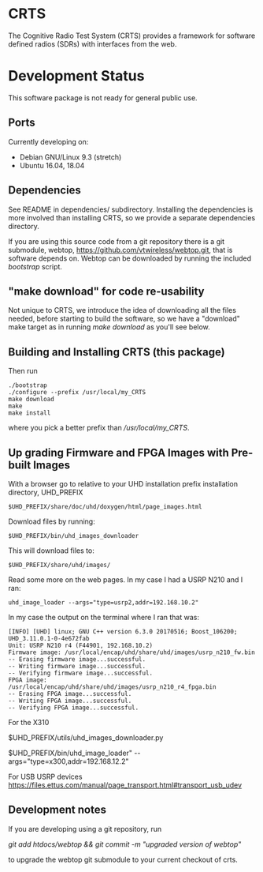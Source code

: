 # CRTS

The Cognitive Radio Test System (CRTS) provides a framework for software
defined radios (SDRs) with interfaces from the web.


# Development Status

This software package is not ready for general public use.


## Ports

Currently developing on: 
  - Debian GNU/Linux 9.3 (stretch)
  - Ubuntu 16.04, 18.04

## Dependencies

See README in dependencies/ subdirectory.  Installing the dependencies is
more involved than installing CRTS, so we provide a separate dependencies
directory.

If you are using this source code from a git repository there is a git
submodule, webtop, https://github.com/vtwireless/webtop.git, that is
software depends on.  Webtop can be downloaded by running the included
*bootstrap* script.


## "make download" for code re-usability

Not unique to CRTS, we introduce the idea of downloading all the files
needed, before starting to build the software, so we have a "download"
make target as in running *make download* as you'll see below.


## Building and Installing CRTS (this package)


Then run
```
./bootstrap
./configure --prefix /usr/local/my_CRTS
make download
make
make install
```

where you pick a better prefix than */usr/local/my_CRTS*.


## Up grading Firmware and FPGA Images with Pre-built Images

With a browser go to relative to your UHD installation prefix
installation directory, UHD_PREFIX

```
$UHD_PREFIX/share/doc/uhd/doxygen/html/page_images.html
```

Download files by running:

```
$UHD_PREFIX/bin/uhd_images_downloader
```

This will download files to:
```
$UHD_PREFIX/share/uhd/images/
```

Read some more on the web pages.  In my case I had a USRP N210 and I ran:
```
uhd_image_loader --args="type=usrp2,addr=192.168.10.2"
```

In my case the output on the terminal where I ran that was:
```
[INFO] [UHD] linux; GNU C++ version 6.3.0 20170516; Boost_106200; UHD_3.11.0.1-0-4e672fab
Unit: USRP N210 r4 (F44901, 192.168.10.2)
Firmware image: /usr/local/encap/uhd/share/uhd/images/usrp_n210_fw.bin
-- Erasing firmware image...successful.
-- Writing firmware image...successful.
-- Verifying firmware image...successful.
FPGA image: /usr/local/encap/uhd/share/uhd/images/usrp_n210_r4_fpga.bin
-- Erasing FPGA image...successful.
-- Writing FPGA image...successful.
-- Verifying FPGA image...successful.
```

For the X310

$UHD_PREFIX/utils/uhd_images_downloader.py

$UHD_PREFIX/bin/uhd_image_loader" --args="type=x300,addr=192.168.12.2"


For USB USRP devices
https://files.ettus.com/manual/page_transport.html#transport_usb_udev

## Development notes

If you are developing using a git repository, run

*git add htdocs/webtop && git commit -m "upgraded version of webtop"*

to upgrade the webtop git submodule to your current checkout of
crts.

